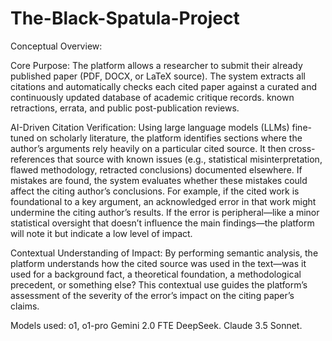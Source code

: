 # The-Black-Spatula-Project

Conceptual Overview:

Core Purpose:
The platform allows a researcher to submit their already published paper (PDF, DOCX, or LaTeX source).
The system extracts all citations and automatically checks each cited paper against a curated and continuously updated database of academic critique records.
known retractions, errata, and public post-publication reviews.

AI-Driven Citation Verification:
Using large language models (LLMs) fine-tuned on scholarly literature, the platform identifies sections where the author’s arguments rely heavily on a particular cited source. 
It then cross-references that source with known issues (e.g., statistical misinterpretation, flawed methodology, retracted conclusions) documented elsewhere.
If mistakes are found, the system evaluates whether these mistakes could affect the citing author’s conclusions.
For example, if the cited work is foundational to a key argument, an acknowledged error in that work might undermine the citing author’s results.
If the error is peripheral—like a minor statistical oversight that doesn’t influence the main findings—the platform will note it but indicate a low level of impact.

Contextual Understanding of Impact:
By performing semantic analysis, the platform understands how the cited source was used in the text—was it used for a background fact, a theoretical foundation,
a methodological precedent, or something else? This contextual use guides the platform’s assessment of the severity of the error’s impact on the citing paper’s claims.

Models used:
o1, o1-pro
Gemini 2.0 FTE
DeepSeek.
Claude 3.5 Sonnet.
